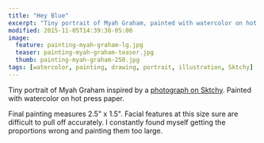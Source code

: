 ```yaml
---
title: "Hey Blue"
excerpt: "Tiny portrait of Myah Graham, painted with watercolor on hot press paper."
modified: 2015-11-05T14:39:38-05:00
image: 
  feature: painting-myah-graham-lg.jpg
  teaser: painting-myah-graham-teaser.jpg
  thumb: painting-myah-graham-250.jpg
tags: [watercolor, painting, drawing, portrait, illustration, Sktchy]
---
```


Tiny portrait of Myah Graham inspired by a [photograph on Sktchy](http://sktchy.com/gAj7DH). Painted with watercolor on hot press paper. 

Final painting measures 2.5\" x 1.5\". Facial features at this size sure are difficult to pull off accurately. I constantly found myself getting the proportions wrong and painting them too large.
